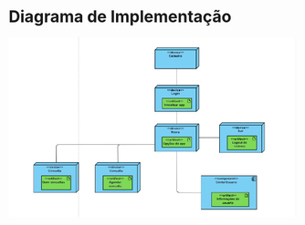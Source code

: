 # Diagrama de Implementação

![img](https://github.com/abreulucass/APP-WebDoctors/raw/main/imagens/Diagrama-de-implementacao/DiagramaDeImplementa%C3%A7%C3%A3o.jpg?raw=true)
